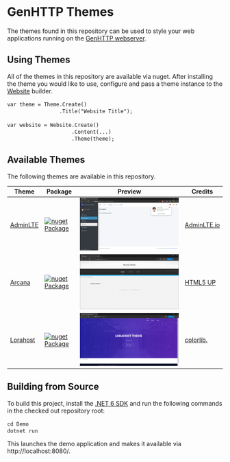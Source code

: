 # GenHTTP Themes

The themes found in this repository can be used to style your web applications running on the [GenHTTP webserver](https://genhttp.org).

## Using Themes

All of the themes in this repository are available via nuget. After installing the theme you would like to use, configure and pass a theme instance to the [Website](https://genhttp.org/documentation/content/websites) builder.

```
var theme = Theme.Create()
                 .Title("Website Title");

var website = Website.Create()
                     .Content(...)
                     .Theme(theme);
```

## Available Themes

The following themes are available in this repository.

| Theme        | Package | Preview           | Credits |
| - |-| -| -|
| [AdminLTE](https://github.com/Kaliumhexacyanoferrat/GenHTTP.Themes/tree/master/AdminLTE)      | [![nuget Package](https://img.shields.io/nuget/v/GenHTTP.Themes.AdminLTE.svg)](https://www.nuget.org/packages/GenHTTP.Themes.AdminLTE/)  |![AdminLTE](https://raw.githubusercontent.com/Kaliumhexacyanoferrat/GenHTTP.Themes/master/Screenshots/admin-lte.png) | [AdminLTE.io](https://adminlte.io/) |
| [Arcana](https://github.com/Kaliumhexacyanoferrat/GenHTTP.Themes/tree/master/Arcana)      | [![nuget Package](https://img.shields.io/nuget/v/GenHTTP.Themes.Arcana.svg)](https://www.nuget.org/packages/GenHTTP.Themes.Arcana/)  | ![Arcana](https://raw.githubusercontent.com/Kaliumhexacyanoferrat/GenHTTP.Themes/master/Screenshots/arcana.png) | [HTML5 UP](https://html5up.net/arcana) |
| [Lorahost](https://github.com/Kaliumhexacyanoferrat/GenHTTP.Themes/tree/master/Lorahost)      | [![nuget Package](https://img.shields.io/nuget/v/GenHTTP.Themes.Lorahost.svg)](https://www.nuget.org/packages/GenHTTP.Themes.Lorahost/)  | ![Lorahost](https://raw.githubusercontent.com/Kaliumhexacyanoferrat/GenHTTP.Themes/master/Screenshots/lorahost.png) | [colorlib.](https://colorlib.com/wp/template/lorahost/) |

## Building from Source

To build this project, install the [.NET 6 SDK](https://dotnet.microsoft.com/download) and run the following commands in the checked out repository root:

```
cd Demo
dotnet run
```

This launches the demo application and makes it available via http://localhost:8080/.
